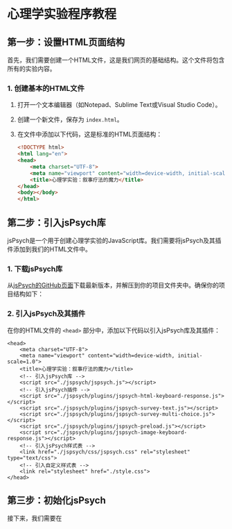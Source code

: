 # 心理学实验程序教程

## 第一步：设置HTML页面结构

首先，我们需要创建一个HTML文件，这是我们网页的基础结构。这个文件将包含所有的实验内容。

### 1. 创建基本的HTML文件

1. 打开一个文本编辑器（如Notepad、Sublime Text或Visual Studio Code）。
2. 创建一个新文件，保存为 `index.html`。
3. 在文件中添加以下代码，这是标准的HTML页面结构：

    ```html
    <!DOCTYPE html>
    <html lang="en">
    <head>
        <meta charset="UTF-8">
        <meta name="viewport" content="width=device-width, initial-scale=1.0">
        <title>心理学实验：叙事疗法的魔力</title>
    </head>
    <body></body>
    </html>
    ```
## 第二步：引入jsPsych库

jsPsych是一个用于创建心理学实验的JavaScript库。我们需要将jsPsych及其插件添加到我们的HTML文件中。

### 1. 下载jsPsych库

从[jsPsych的GitHub页面](https://github.com/jspsych/jsPsych)下载最新版本，并解压到你的项目文件夹中。确保你的项目结构如下：
### 2. 引入jsPsych及其插件

在你的HTML文件的 `<head>` 部分中，添加以下代码以引入jsPsych库及其插件：

```
<head>
    <meta charset="UTF-8">
    <meta name="viewport" content="width=device-width, initial-scale=1.0">
    <title>心理学实验：叙事疗法的魔力</title>
    <!-- 引入jsPsych库 -->
    <script src="./jspsych/jspsych.js"></script>
    <!-- 引入jsPsych插件 -->
    <script src="./jspsych/plugins/jspsych-html-keyboard-response.js"></script>
    <script src="./jspsych/plugins/jspsych-survey-text.js"></script>
    <script src="./jspsych/plugins/jspsych-survey-multi-choice.js"></script>
    <script src="./jspsych/plugins/jspsych-preload.js"></script>
    <script src="./jspsych/plugins/jspsych-image-keyboard-response.js"></script>
    <!-- 引入jsPsych样式表 -->
    <link href="./jspsych/css/jspsych.css" rel="stylesheet" type="text/css">
    <!-- 引入自定义样式表 -->
    <link rel="stylesheet" href="./style.css">
</head>
```
## 第三步：初始化jsPsych ##
接下来，我们需要在 <script> 标签中初始化jsPsych。这一步是在网页加载完毕后，准备好jsPsych运行所需的环境。

1. 初始化jsPsych
在HTML文件的 <body> 部分中，添加一个 <script> 标签，并在其中初始化jsPsych：
```
    <body></body>
    <script>
    const jsPsych = initJsPsych(); // 初始化jsPsych
    </script>
```
### 完整代码:
```
<!DOCTYPE html>
<html lang="en">
<head>
    <meta charset="UTF-8">
    <meta name="viewport" content="width=device-width, initial-scale=1.0">
    <title>心理学实验：叙事疗法的魔力</title><!-- 初始化html -->
    <script src="./jspsych/jspsych.js"></script>
    <script src="./jspsych/plugin-html-keyboard-response.js"></script>
    <script src="./jspsych/plugin-survey-text.js"></script>
    <script src="./jspsych/plugin-survey-multi-choice.js"></script>
    <script src="./jspsych/plugin-preload.js"></script>
    <script src="./jspsych/plugin-image-keyboard-response.js"></script><!-- 初始化jspsych -->
    <link href="./jspsych/jspsych.css" rel="stylesheet" type="text/css">
    <link rel="stylesheet" href="./style.css"> <!-- 初始化CSS文件 -->
</head>
<body></body>
<script>
     const jsPsych = initJsPsych();/* 初始化jsPsych */
</script>
```
代码解析：
- `<!DOCTYPE html>`声明文档类型为HTML5。
- `<html lang="en">`定义HTML文档的语言为英语。
- `<head>`包含文档的元数据（如文档标题和引用的CSS、JavaScript文件）。
- `<meta charset="UTF-8">`设置字符编码为UTF-8。
- `<meta name="viewport" content="width=device-width, initial-scale=1.0">`确保页面在不同设备上正常显示。
- `<title>`定义网页标题。
- `<script>`引入jsPsych库和相关插件。
- `<link>`引入jsPsych的CSS文件和自定义样式文件。
- `<body>`文档的主体内容。


## 第四步：创建欢迎界面 ##
现在我们可以开始创建实验的第一个部分——欢迎界面。这个界面将向参与者展示一个欢迎信息，并等待他们按下任意键继续，包括：
- 1.创建一个名为 welcome 的变量，用于存储欢迎界面的配置信息。

- 2.设置类型为 jsPsychHtmlKeyboardResponse，表示这是一个HTML键盘响应类型的任务。

- 3.在 stimulus 属性中，定义要显示的HTML内容。这段HTML内容将显示一段欢迎辞，并指导参与者按任意键开始实验。

在 <script> 标签中，添加以下代码来创建一个欢迎界面：

```
<script>
    const jsPsych = initJsPsych(); // 初始化jsPsych

    // 欢迎界面
    var welcome = {
        type: jsPsychHtmlKeyboardResponse,
        stimulus: `<p id="end"><span style="color:red;font-size:50px;align-items: center;"><br><br>欢迎参加本次心理学实验</span><br><br><br><br><br><br>
                   <span style="font-weight:bold">本实验的目的是想让您了解并体验一种心理咨询的方法：叙事疗法<br><br>请保证周围环境安静并用心思考作答,相信您会藉此体会到叙事疗法的乐趣。</span><br><br><br><br><br><br><br><br><br>您的数据将会被上传到安全保密的实验数据库，仅作科研用途<br>
                   感谢您参与我们的实验，如果您准备好了,请按<span style="color: red">任意键</span>开始实验吧!</p>`
    };

    // 运行实验
    jsPsych.run([welcome]);
</script>
```
## 第五步：创建前测问卷 ##
前测问卷将收集参与者在实验开始前的一些基本信息和情绪状态。这部分问卷将使用jsPsych的 jspsych-survey-text 和 jspsych-survey-multi-choice 插件。
### 1. 创建前测问卷的文本部分
首先，我们创建一个包含开放性问题的前测问卷部分，包括：
- 1. 创建一个名为 `pretest1` 的变量，用于存储前测问卷的配置信息。
- 2. 设置类型为 `jsPsychSurveyText`，表示这是一个文本输入类型的问卷。
- 3. 在 `preamble` 属性中，定义问卷的前言。
- 4. 在 `questions` 属性中，定义具体的问题列表，每个问题包括 `prompt`、`rows` 和 `columns` 属性，分别表示问题的提示文本、行数和列数。
- 5. 设置 `button_label` 属性为 '继续'，表示按钮的标签。
 代码如下：
```
<script>
    const jsPsych = initJsPsych(); // 初始化jsPsych

    // 欢迎界面
    var welcome = {
        type: jsPsychHtmlKeyboardResponse,
        stimulus: `<p id="end"><span style="color:red;font-size:50px;align-items: center;"><br><br>欢迎参加本次心理学实验</span><br><br><br><br><br><br>
                   <span style="font-weight:bold">本实验的目的是想让您了解并体验一种心理咨询的方法：叙事疗法<br><br>请保证周围环境安静并用心思考作答,相信您会藉此体会到叙事疗法的乐趣。</span><br><br><br><br><br><br><br><br><br>您的数据将会被上传到安全保密的实验数据库，仅作科研用途<br>
                   感谢您参与我们的实验，如果您准备好了,请按<span style="color: red">任意键</span>开始实验吧!</p>`
    };

    // 前测问卷文本部分
    var pretest1 = {
        type: jsPsychSurveyText,
        preamble: '首先,请填写以下问卷',
        questions: [
            {prompt: '1.最近,最困扰您的问题是：', rows: 2, columns: 100},
            {prompt: '2.可以详细聊聊吗?', rows: 6, columns: 100},
            {prompt: '3.每次出现这个问题,您内心都会产生怎样的感受呢?', rows: 6, columns: 100},
        ],
        button_label: '继续',
    };

    // 运行实验
    jsPsych.run([welcome, pretest1]);
</script>
```
### 2. 创建前测问卷的选择题部分
接下来，我们创建一个包含选择题的前测问卷部分，包括：
- 1. 创建一个名为 `pretest2` 的变量，用于存储前测指标的配置信息。
- 2. 设置类型为 `jsPsychSurveyMultiChoice`，表示这是一个多选类型的问卷。
- 3. 在 `preamble` 属性中，定义问卷的前言。
- 4. 在 `questions` 属性中，定义具体的问题列表，每个问题包括 `prompt`、`name`、`options`、`required` 和 `horizontal` 属性，分别表示问题的提示文本、名称、选项、是否必填和是否水平排列。
- 5. 设置 `button_label` 属性为 '继续'，表示按钮的标签。
  代码如下：
```
<script>
    // 前测问卷选择题部分
    var pretest2 = {
        type: jsPsychSurveyMultiChoice,
        preamble: '请选择：',
        questions: [
            {
                prompt: "1.现在,您的心情如何？(1~10程度逐渐升高,1是极其低落,10是非常愉悦)",
                name: 'mood1', 
                options: ['1', '2', '3', '4', '5', '6', '7', '8', '9', '10'],
                required: true
            },
            {
                prompt: "2.最近一周,您内心的压力感受如何？(1~10程度逐渐升高,1是没有压力,10是非常大的压力)",
                name: 'stress1', 
                options: ['1', '2', '3', '4', '5', '6', '7', '8', '9', '10'],
                required: true
            }
        ],
        button_label: '继续'
    };
</script>
```

## 第六步：创建叙事疗法引导页面 ##
接下来，我们创建一个页面，用于引导参与者进入叙事疗法的情境,和欢迎界面一样，这部分将使用jspsych-html-keyboard-response插件。
```
     var illustrate = {
      type: jsPsychHtmlKeyboardResponse,
      stimulus: `<p id = illustrate><br><br><br><br><br><br><br><br><span style ="font-weight:bold">我们听过的故事影响着我们的生活，而我们所讲的故事定义了我们自己。
                  <br><br>您的问题一定给您带来了诸多烦恼吧，现在，请您深呼吸并尽量放松。</span><br><br><br><br><br>
                  接下来我们将给您呈现一系列图片来转换您的注意力。<br>
                  请您给每个图片编<span style ="color: red">两个截然不同</span>的故事。<br><br>
                  每个故事编完之后再总结一下这张图片给您的感受吧!<br><br><br>
                  不需说出来,请用心体会叙事带来的力量......<br>
                  (按<span style ="color: red">任意键</span>开始)</p>
                  `
     };
```

## 第七步：创建叙事疗法任务 ##
在这一步中，我们将创建一个页面，呈现图片让被试自己编故事，编完按空格进入下一页面。这部分将使用jspsych-survey-text插件，包括：
- 1. 创建一个名为 `preload` 的变量，用于存储实验前加载资源的配置信息。
- 2. 设置类型为 `jsPsychPreload`，表示这是一个资源预加载任务，确保在实验开始前，所有必需的资源都已经加载完成。
- 3. 设置 `auto_preload` 属性为 `true`，表示自动加载所有需要的资源。
- 4. 创建名为 `image1` 的变量，用于存储显示第一张图片的配置信息。
- 5. 设置类型为 `jsPsychImageKeyboardResponse`，表示这是一个图像键盘响应类型的任务。
- 6. 在 `stimulus` 属性中，指定图片的路径。设置 `render_on_canvas` 为 `false`，表示不在画布上渲染图像，直接显示图片。
- 7. 设置 `choices` 属性为 `[' ']`，表示参与者按空格键继续。
- 8. 设置 `stimulus_width` 为 `800`，定义图像的宽度。
- 9. 在 `prompt` 属性中，定义显示的提示文本，指导参与者按空格键继续。
- 10. 创建名为 `image2` 的变量，用于存储显示第二张图片的配置信息。设置与 `image1` 类似的属性，确保显示第二张图片。
代码如下：
```
<script>
     var preload = {
      type: jsPsychPreload,
      auto_preload: true
     };
     
     var image1 = {
     type: jsPsychImageKeyboardResponse,
     stimulus: './Stimuli/images/image3.jpg',
     render_on_canvas: false,
     choices: [' '],
     stimulus_width:800,
     prompt:'<p>按空格键继续</p>'
     };

     var image2 = {
     type: jsPsychImageKeyboardResponse,
     stimulus: './Stimuli/images/image2.jpg',
     render_on_canvas: false,
     choices: [' '],
     stimulus_width:800,
     prompt:'<p>按空格键继续</p>'
     };
</script>
```


## 第八步：创建后测问卷和结束界面 ##
最后，我们创建一个后测问卷和结束界面，感谢参与者并告知他们实验结束。这部分和前测问卷与说明界面用到的插件一样，实现方法参考前面这两个部分。
代码如下：
```
<script>
     var preload = {
      type: jsPsychPreload,
      auto_preload: true
     };
     
     var image1 = {
     type: jsPsychImageKeyboardResponse,
     stimulus: './Stimuli/images/image3.jpg',
     render_on_canvas: false,
     choices: [' '],
     stimulus_width:800,
     prompt:'<p>按空格键继续</p>'
     };

     var image2 = {
     type: jsPsychImageKeyboardResponse,
     stimulus: './Stimuli/images/image2.jpg',
     render_on_canvas: false,
     choices: [' '],
     stimulus_width:800,
     prompt:'<p>按空格键继续</p>'
     };
```
## 九、完整代码 ##
下面是将所有部分组合在一起的完整HTML代码：

html
复制代码
<!DOCTYPE html>
<html lang="en">
<head>
    <meta charset="UTF-8">
    <meta name="viewport" content="width=device-width, initial-scale=1.0">
    <title>心理学实验：叙事疗法的魔力</title>
    <!-- 引入jsPsych库 -->
    <script src="./jspsych/jspsych.js"></script>
    <!-- 引入jsPsych插件 -->
    <script src="./jspsych/plugins/jspsych-html-keyboard-response.js"></script>
    <script src="./jspsych/plugins/jspsych-survey-text.js"></script>
    <script src="./jspsych/plugins/jspsych-survey-multi-choice.js"></script>
    <script src="./jspsych/plugins/jspsych-preload.js"></script>
    <script src="./jspsych/plugins/jspsych-image-keyboard-response.js"></script>
    <!-- 引入jsPsych样式表 -->
    <link href="./jspsych/css/jspsych.css" rel="stylesheet" type="text/css">
    <!-- 引入自定义样式表 -->
    <link rel="stylesheet" href="./style.css">
</head>
<body>
<script>
    const jsPsych = initJsPsych(); // 初始化jsPsych

    // 欢迎界面
    var welcome = {
        type: jsPsychHtmlKeyboardResponse,
        stimulus: `<p id="end"><span style="color:red;font-size:50px;align-items: center;"><br><br>欢迎参加本次心理学实验</span><br><br><br><br><br><br>
                   <span style="font-weight:bold">本实验的目的是想让您了解并体验一种心理咨询的方法：叙事疗法<br><br>请保证周围环境安静并用心思考作答,相信您会藉此体会到叙事疗法的乐趣。</span><br><br><br><br><br><br><br><br><br>您的数据将会被上传到安全保密的实验数据库，仅作科研用途<br>
                   感谢您参与我们的实验，如果您准备好了,请按<span style="color: red">任意键</span>开始实验吧!</p>`
    };

    // 前测问卷文本部分
    var pretest1 = {
        type: jsPsychSurveyText,
        preamble: '首先,请填写以下问卷',
        questions: [
            {prompt: '1.最近,最困扰您的问题是：', rows: 2, columns: 100},
            {prompt: '2.可以详细聊聊吗?', rows: 6, columns: 100},
            {prompt: '3.每次出现这个问题,您内心都会产生怎样的感受呢?', rows: 6, columns: 100},
        ],
        button_label: '继续',
    };

    // 前测问卷选择题部分
    var pretest2 = {
        type: jsPsychSurveyMultiChoice,
        preamble: '请选择：',
        questions: [
            {
                prompt: "1.现在,您的心情如何？(1~10程度逐渐升高,1是极其低落,10是非常愉悦)",
                name: 'mood1', 
                options: ['1', '2', '3', '4', '5', '6', '7', '8', '9', '10'],
                required: true
            },
            {
                prompt: "2.最近一周,您内心的压力感受如何？(1~10程度逐渐升高,1是没有压力,10是非常大的压力)",
                name: 'stress1', 
                options: ['1', '2', '3', '4', '5', '6', '7', '8', '9', '10'],
                required: true
            }
        ],
        button_label: '继续'
    };

    // 叙事疗法引导页面
    var narrative_intro = {
        type: jsPsychHtmlKeyboardResponse,
        stimulus: `<p id="end"><span style="color:red;font-size:50px;align-items: center;"><br><br>叙事疗法</span><br><br><br><br><br><br>
                   <span style="font-weight:bold">请您回想一个令您感到困扰的经历，并尝试通过叙述这个经历来理解和面对它。</span><br><br><br><br><br><br><br><br><br>
                   如果您准备好了,请按<span style="color: red">任意键</span>继续。</p>`
    };

    // 叙事疗法任务
    var narrative_task = {
        type: jsPsychSurveyText,
        preamble: '请描述您的经历',
        questions: [
            {prompt: '请详细描述这段经历。', rows: 10, columns: 100},
            {prompt: '在这个经历中，您感受到了什么？', rows: 6, columns: 100},
            {prompt: '您认为这段经历对您的生活产生了什么影响？', rows: 6, columns: 100}
        ],
        button_label: '提交'
    };

    // 结束页面
    var end = {
        type: jsPsychHtmlKeyboardResponse,
        stimulus: `<p id="end"><span style="color:red;font-size:50px;align-items: center;"><br><br>实验结束</span><br><br><br><br><br><br>
                   <span style="font-weight:bold">感谢您的参与
